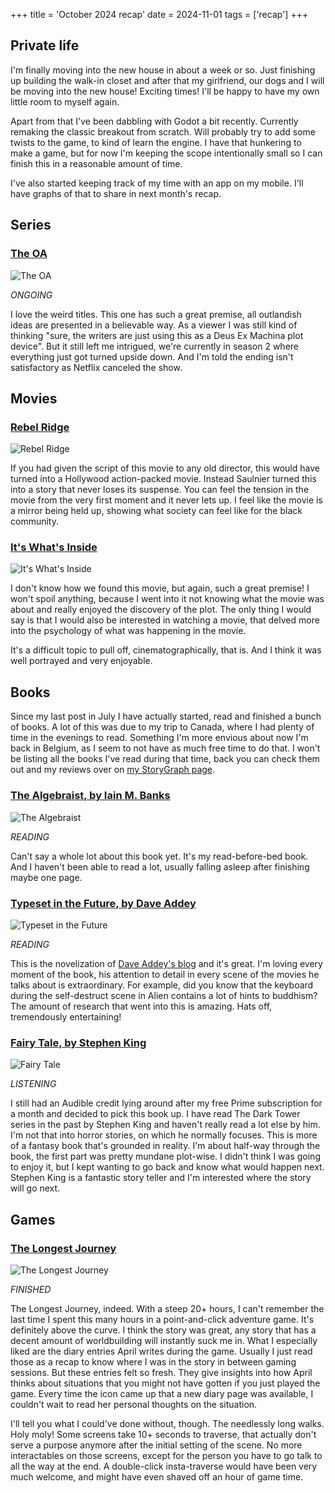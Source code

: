 +++
title = 'October 2024 recap'
date = 2024-11-01
tags = ['recap']
+++

## Private life

I'm finally moving into the new house in about a week or so. Just finishing up building the walk-in closet and after that my girlfriend, our dogs and I will be moving into the new house! Exciting times! I'll be happy to have my own little room to myself again.

Apart from that I've been dabbling with Godot a bit recently. Currently remaking the classic breakout from scratch. Will probably try to add some twists to the game, to kind of learn the engine. I have that hunkering to make a game, but for now I'm keeping the scope intentionally small so I can finish this in a reasonable amount of time.

I've also started keeping track of my time with an app on my mobile. I'll have graphs of that to share in next month's recap.

## Series

### [The OA](https://www.rottentomatoes.com/tv/the_oa)

![The OA](/img/blog/2024/11/october-2024-recap/the-oa.png#center)

_ONGOING_

I love the weird titles. This one has such a great premise, all outlandish ideas are presented in a believable way. As a viewer I was still kind of thinking "sure, the writers are just using this as a Deus Ex Machina plot device". But it still left me intrigued, we're currently in season 2 where everything just got turned upside down. And I'm told the ending isn't satisfactory as Netflix canceled the show. 

## Movies

### [Rebel Ridge](https://www.rottentomatoes.com/m/rebel_ridge)

![Rebel Ridge](/img/blog/2024/11/october-2024-recap/rebel-ridge.png#center)

If you had given the script of this movie to any old director, this would have turned into a Hollywood action-packed movie. Instead Saulnier turned this into a story that never loses its suspense. You can feel the tension in the movie from the very first moment and it never lets up. I feel like the movie is a mirror being held up, showing what society can feel like for the black community.

### [It's What's Inside](https://www.rottentomatoes.com/m/its_whats_inside)

![It's What's Inside](/img/blog/2024/11/october-2024-recap/its-whats-inside.png#center)

I don't know how we found this movie, but again, such a great premise! I won't spoil anything, because I went into it not knowing what the movie was about and really enjoyed the discovery of the plot. The only thing I would say is that I would also be interested in watching a movie, that delved more into the psychology of what was happening in the movie. 

It's a difficult topic to pull off, cinematographically, that is. And I think it was well portrayed and very enjoyable.

## Books

Since my last post in July I have actually started, read and finished a bunch of books. A lot of this was due to my trip to Canada, where I had plenty of time in the evenings to read. Something I'm more envious about now I'm back in Belgium, as I seem to not have as much free time to do that. I won't be listing all the books I've read during that time, back you can check them out and my reviews over on [my StoryGraph page](https://app.thestorygraph.com/profile/weyensl).

### [The Algebraist, by Iain M. Banks](https://app.thestorygraph.com/books/89271571-50ca-4316-9d00-4fd74d3f6b8d)

![The Algebraist](/img/blog/2024/11/october-2024-recap/the-algebraist.png#center)

_READING_

Can't say a whole lot about this book yet. It's my read-before-bed book. And I haven't been able to read a lot, usually falling asleep after finishing maybe one page.

### [Typeset in the Future, by Dave Addey](https://app.thestorygraph.com/books/9d6aa8bb-3337-4b57-b7cb-b87722af7746)

![Typeset in the Future](/img/blog/2024/11/october-2024-recap/typeset-in-the-future.png#center)

_READING_

This is the novelization of [Dave Addey's blog](https://typesetinthefuture.com/) and it's great. I'm loving every moment of the book, his attention to detail in every scene of the movies he talks about is extraordinary. For example, did you know that the keyboard during the self-destruct scene in Alien contains a lot of hints to buddhism? The amount of research that went into this is amazing. Hats off, tremendously entertaining!

### [Fairy Tale, by Stephen King](https://app.thestorygraph.com/books/ac3ea915-993d-4f30-8632-0f91e4ad0704)

![Fairy Tale](/img/blog/2024/11/october-2024-recap/fairy-tale.png#center)

_LISTENING_

I still had an Audible credit lying around after my free Prime subscription for a month and decided to pick this book up. I have read The Dark Tower series in the past by Stephen King and haven't really read a lot else by him. I'm not that into horror stories, on which he normally focuses. This is more of a fantasy book that's grounded in reality. I'm about half-way through the book, the first part was pretty mundane plot-wise. I didn't think I was going to enjoy it, but I kept wanting to go back and know what would happen next. Stephen King is a fantastic story teller and I'm interested where the story will go next.

## Games

### [The Longest Journey](https://www.metacritic.com/game/the-longest-journey/)

![The Longest Journey](/img/blog/2024/11/october-2024-recap/the-longest-journey.png#center)

_FINISHED_

The Longest Journey, indeed. With a steep 20+ hours, I can't remember the last time I spent this many hours in a point-and-click adventure game. It's definitely above the curve. I think the story was great, any story that has a decent amount of worldbuilding will instantly suck me in. What I especially liked are the diary entries April writes during the game. Usually I just read those as a recap to know where I was in the story in between gaming sessions. But these entries felt so fresh. They give insights into how April thinks about situations that you might not have gotten if you just played the game. Every time the icon came up that a new diary page was available, I couldn't wait to read her personal thoughts on the situation.

I'll tell you what I could've done without, though. The needlessly long walks. Holy moly! Some screens take 10+ seconds to traverse, that actually don't serve a purpose anymore after the initial setting of the scene. No more interactables on those screens, except for the person you have to go talk to all the way at the end. A double-click insta-traverse would have been very much welcome, and might have even shaved off an hour of game time.
